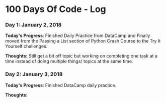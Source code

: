 # 100 Days Of Code - Log

### Day 1: January 2, 2018

**Today's Progress**: Finished Daily Practice from DataCamp and Finally moved from the Passing a List section of Python Crash Course to the Try It Yourself challenges. 

**Thoughts:** Still get a bit off topic but working on completing one task at a time instead of doing multiple things/ topics at the same time. 

<!-- **Link to work:** -->

### Day 2: January 3, 2018

**Today's Progress**: Finished DataCamp daily practice. 
<!--Fixed CSS, worked on canvas functionality for the app.--> 

**Thoughts**: 
<!-- I really struggled with CSS, but, overall, I feel like I am slowly getting better at it. Canvas is still new for me, but I managed to figure out some basic functionality.

<!-- **Link(s) to work**: [Calculator App](http://www.example.com)


### Day 3: January 4, 2018

<!-- **Today's Progress**: I've gone through many exercises on FreeCodeCamp.

<!-- **Thoughts** I've recently started coding, and it's a great feeling when I finally solve an algorithm challenge after a lot of attempts and hours spent.

<!-- **Link(s) to work**
1. [Find the Longest Word in a String](https://www.freecodecamp.com/challenges/find-the-longest-word-in-a-string)
2. [Title Case a Sentence](https://www.freecodecamp.com/challenges/title-case-a-sentence)

### Day 4: January 5, 2018

### Day 5: January 6, 2018

**Today's Progress**: Completed my daily DataCamp practice. 

**Thoughts:**: If I had commited to this challange as a New Year's Resolution I probably would've given up since I had missed 2 days due to the fact I was working at a friends business. While I was working though, I had this nagging feeling of completing my daily practice, which feels like not a goal, but a must do a feeling comparable to having to pay bills. 


